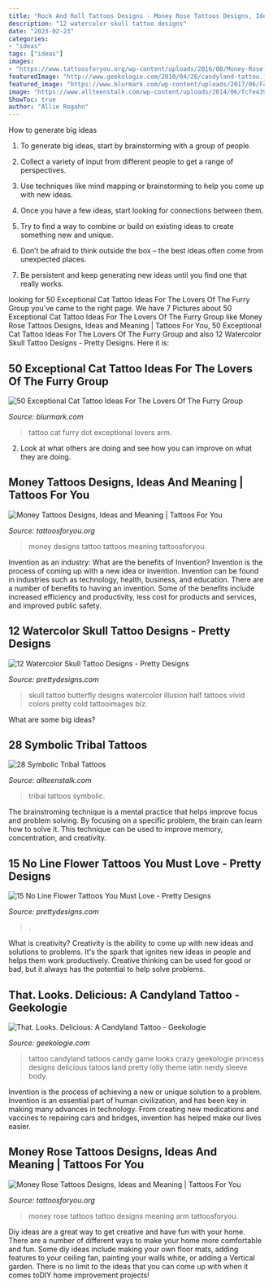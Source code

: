 ```yaml
---
title: "Rock And Roll Tattoos Designs - Money Rose Tattoos Designs, Ideas And Meaning"
description: "12 watercolor skull tattoo designs"
date: "2023-02-23"
categories:
- "ideas"
tags: ["ideas"]
images:
- "https://www.tattoosforyou.org/wp-content/uploads/2016/08/Money-Rose-Tattoo-on-Arm.jpg"
featuredImage: "http://www.geekologie.com/2010/04/26/candyland-tattoo.jpg"
featured_image: "https://www.blurmark.com/wp-content/uploads/2017/06/Fascinating-Dot-Work-Cat-Tattoo-On-Arm.jpg"
image: "https://www.allteenstalk.com/wp-content/uploads/2014/06/fcfe4395769d18e6ee74763346c46140.jpg"
ShowToc: true
author: "Allie Rogahn"
---
```



How to generate big ideas
1. To generate big ideas, start by brainstorming with a group of people.
2. Collect a variety of input from different people to get a range of perspectives.

3. Use techniques like mind mapping or brainstorming to help you come up with new ideas.

4. Once you have a few ideas, start looking for connections between them.
5. Try to find a way to combine or build on existing ideas to create something new and unique.
6. Don’t be afraid to think outside the box – the best ideas often come from unexpected places.
7. Be persistent and keep generating new ideas until you find one that really works.

	

		
looking for 50 Exceptional Cat Tattoo Ideas For The Lovers Of The Furry Group you've came to the right page. We have 7 Pictures about 50 Exceptional Cat Tattoo Ideas For The Lovers Of The Furry Group like Money Rose Tattoos Designs, Ideas and Meaning | Tattoos For You, 50 Exceptional Cat Tattoo Ideas For The Lovers Of The Furry Group and also 12 Watercolor Skull Tattoo Designs - Pretty Designs. Here it is:
		
    
## 50 Exceptional Cat Tattoo Ideas For The Lovers Of The Furry Group

<img loading=lazy src="https://www.blurmark.com/wp-content/uploads/2017/06/Fascinating-Dot-Work-Cat-Tattoo-On-Arm.jpg" onerror="this.onerror=null;this.src='https://tse2.mm.bing.net/th?id=OIP.vbSiGG3uFphytNs5L9eszAHaHa&amp;pid=15.1';" alt="50 Exceptional Cat Tattoo Ideas For The Lovers Of The Furry Group">

_Source: blurmark.com_

>tattoo cat furry dot exceptional lovers arm. 

	

2. Look at what others are doing and see how you can improve on what they are doing. 

    
## Money Tattoos Designs, Ideas And Meaning | Tattoos For You

<img loading=lazy src="https://www.tattoosforyou.org/wp-content/uploads/2013/11/Money-Tattoo-Designs.jpg" onerror="this.onerror=null;this.src='https://tse3.mm.bing.net/th?id=OIP.jeDtAG6oQKexvZArBFO2cQHaJ4&amp;pid=15.1';" alt="Money Tattoos Designs, Ideas and Meaning | Tattoos For You">

_Source: tattoosforyou.org_

>money designs tattoo tattoos meaning tattoosforyou. 

	

Invention as an industry: What are the benefits of Invention?
Invention is the process of coming up with a new idea or invention. Invention can be found in industries such as technology, health, business, and education. There are a number of benefits to having an invention. Some of the benefits include increased efficiency and productivity, less cost for products and services, and improved public safety.

    
## 12 Watercolor Skull Tattoo Designs - Pretty Designs

<img loading=lazy src="https://www.prettydesigns.com/wp-content/uploads/2014/12/Butterfly-Skull-Tattoo.jpg" onerror="this.onerror=null;this.src='https://tse1.mm.bing.net/th?id=OIP.f6cpwmzmGdhdwlLwaji0aQHaK6&amp;pid=15.1';" alt="12 Watercolor Skull Tattoo Designs - Pretty Designs">

_Source: prettydesigns.com_

>skull tattoo butterfly designs watercolor illusion half tattoos vivid colors pretty cold tattooimages biz. 

	

What are some big ideas?
 

    
## 28 Symbolic Tribal Tattoos

<img loading=lazy src="https://www.allteenstalk.com/wp-content/uploads/2014/06/fcfe4395769d18e6ee74763346c46140.jpg" onerror="this.onerror=null;this.src='https://tse1.mm.bing.net/th?id=OIP.XCq4cYjCUWR66deVp-UQlQHaJ3&amp;pid=15.1';" alt="28 Symbolic Tribal Tattoos">

_Source: allteenstalk.com_

>tribal tattoos symbolic. 

	

The brainstroming technique is a mental practice that helps improve focus and problem solving. By focusing on a specific problem, the brain can learn how to solve it. This technique can be used to improve memory, concentration, and creativity.

    
## 15 No Line Flower Tattoos You Must Love - Pretty Designs

<img loading=lazy src="https://www.prettydesigns.com/wp-content/uploads/2014/11/No-Line-Floral-Sleeve-Tattoo.jpg" onerror="this.onerror=null;this.src='https://tse1.mm.bing.net/th?id=OIP.ziFlghRtHhLjqZAFk5K5gQAAAA&amp;pid=15.1';" alt="15 No Line Flower Tattoos You Must Love - Pretty Designs">

_Source: prettydesigns.com_

>. 

	

What is creativity?
Creativity is the ability to come up with new ideas and solutions to problems. It's the spark that ignites new ideas in people and helps them work productively. Creative thinking can be used for good or bad, but it always has the potential to help solve problems.

    
## That. Looks. Delicious: A Candyland Tattoo - Geekologie

<img loading=lazy src="http://www.geekologie.com/2010/04/26/candyland-tattoo.jpg" onerror="this.onerror=null;this.src='https://tse3.mm.bing.net/th?id=OIP.e6tsYhtaXvQFzfz0Pw2tJAAAAA&amp;pid=15.1';" alt="That. Looks. Delicious: A Candyland Tattoo - Geekologie">

_Source: geekologie.com_

>tattoo candyland tattoos candy game looks crazy geekologie princess designs delicious tatoos land pretty lolly theme latin nerdy sleeve body. 

	

Invention is the process of achieving a new or unique solution to a problem. Invention is an essential part of human civilization, and has been key in making many advances in technology. From creating new medications and vaccines to repairing cars and bridges, invention has helped make our lives easier.

    
## Money Rose Tattoos Designs, Ideas And Meaning | Tattoos For You

<img loading=lazy src="https://www.tattoosforyou.org/wp-content/uploads/2016/08/Money-Rose-Tattoo-on-Arm.jpg" onerror="this.onerror=null;this.src='https://tse2.mm.bing.net/th?id=OIP.-3CU4QOWvK0_AafSOYJjlwHaJ4&amp;pid=15.1';" alt="Money Rose Tattoos Designs, Ideas and Meaning | Tattoos For You">

_Source: tattoosforyou.org_

>money rose tattoos tattoo designs meaning arm tattoosforyou. 

	

Diy ideas are a great way to get creative and have fun with your home. There are a number of different ways to make your home more comfortable and fun. Some diy ideas include making your own floor mats, adding features to your ceiling fan, painting your walls white, or adding a Vertical garden. There is no limit to the ideas that you can come up with when it comes toDIY home improvement projects!


